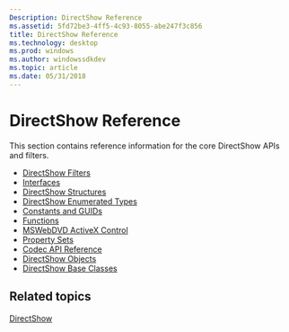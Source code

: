 ```yaml
---
Description: DirectShow Reference
ms.assetid: 5fd72be3-4ff5-4c93-8055-abe247f3c856
title: DirectShow Reference
ms.technology: desktop
ms.prod: windows
ms.author: windowssdkdev
ms.topic: article
ms.date: 05/31/2018
---
```


# DirectShow Reference

This section contains reference information for the core DirectShow APIs and filters.

-   [DirectShow Filters](directshow-filters.md)
-   [Interfaces](interfaces.md)
-   [DirectShow Structures](directshow-structures.md)
-   [DirectShow Enumerated Types](directshow-enumerated-types.md)
-   [Constants and GUIDs](constants-and-guids.md)
-   [Functions](functions.md)
-   [MSWebDVD ActiveX Control](mswebdvd-activex-control.md)
-   [Property Sets](property-sets.md)
-   [Codec API Reference](codec-api-reference.md)
-   [DirectShow Objects](directshow-objects.md)
-   [DirectShow Base Classes](directshow-base-classes.md)

## Related topics

<dl> <dt>

[DirectShow](directshow.md)
</dt> </dl>

 

 



